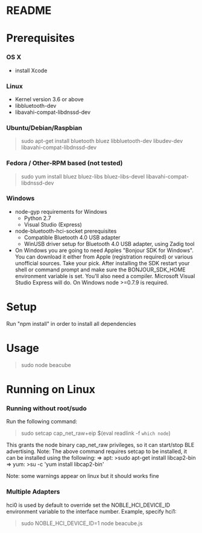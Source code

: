 # README #

# Prerequisites #

### OS X ###
* install Xcode

### Linux ###
* Kernel version 3.6 or above
* libbluetooth-dev
* libavahi-compat-libdnssd-dev

### Ubuntu/Debian/Raspbian ###
>sudo apt-get install bluetooth bluez libbluetooth-dev libudev-dev libavahi-compat-libdnssd-dev

### Fedora / Other-RPM based (not tested) ###
>sudo yum install bluez bluez-libs bluez-libs-devel libavahi-compat-libdnssd-dev

### Windows ###
* node-gyp requirements for Windows
    * Python 2.7
    * Visual Studio (Express)
* node-bluetooth-hci-socket prerequisites
    * Compatible Bluetooth 4.0 USB adapter
    * WinUSB driver setup for Bluetooth 4.0 USB adapter, using Zadig tool
* On Windows you are going to need Apples "Bonjour SDK for Windows". You can download it either from Apple (registration required) or various unofficial sources. Take your pick. After installing the SDK restart your shell or command prompt and make sure the BONJOUR_SDK_HOME environment variable is set. You'll also need a compiler. Microsoft Visual Studio Express will do. On Windows node >=0.7.9 is required.


# Setup #
Run "npm install" in order to install all dependencies

# Usage #
>sudo node beacube

# Running on Linux #

### Running without root/sudo ###
Run the following command:
>sudo setcap cap_net_raw+eip $(eval readlink -f `which node`)

This grants the node binary cap_net_raw privileges, so it can start/stop BLE advertising.
Note: The above command requires setcap to be installed, it can be installed using the following:
=> apt: >sudo apt-get install libcap2-bin
=> yum: >su -c \'yum install libcap2-bin\'

Note: some warnings appear on linux but it should works fine

### Multiple Adapters ###
hci0 is used by default to override set the NOBLE_HCI_DEVICE_ID environment variable to the interface number.
Example, specify hci1:
>sudo NOBLE_HCI_DEVICE_ID=1 node beacube.js